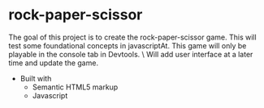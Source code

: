 # rock-paper-scissor

The goal of this project is to create the rock-paper-scissor game. This will test
some foundational concepts in javascriptAt. This game will only be playable
in the console tab in Devtools.
\\
Will add user interface at a later time and update the game.

- Built with
  - Semantic HTML5 markup
  - Javascript
